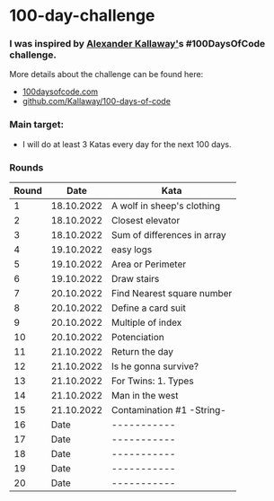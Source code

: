 # 100-day-challenge


### I was inspired by [Alexander Kallaway'](https://github.com/Kallaway)s #100DaysOfCode challenge.

More details about the challenge can be found here:

- [100daysofcode.com](100daysofcode.com)
- [github.com/Kallaway/100-days-of-code](github.com/Kallaway/100-days-of-code)

### Main target:
- I will do at least 3 Katas every day for the next 100 days.


### Rounds

| Round      | Date | Kata |
| ----------- | ----------- | ----------- |
| 1      | 18.10.2022       | A wolf in sheep's clothing |
| 2   | 18.10.2022        | Closest elevator |
| 3   | 18.10.2022        | Sum of differences in array |
| 4   | 19.10.2022        | easy logs|
| 5   | 19.10.2022        | Area or Perimeter |
| 6   | 19.10.2022        | Draw stairs |
| 7   | 20.10.2022        | Find Nearest square number |
| 8   | 20.10.2022        | Define a card suit |
| 9   | 20.10.2022        | Multiple of index |
| 10   | 20.10.2022        | Potenciation |
| 11   | 21.10.2022        | Return the day |
| 12   | 21.10.2022        | Is he gonna survive? |
| 13   | 21.10.2022        | For Twins: 1. Types |
| 14   | 21.10.2022        | Man in the west |
| 15   | 21.10.2022        | Contamination #1 -String- |
| 16   | Date        | ----------- |
| 17   | Date        | ----------- |
| 18   | Date        | ----------- |
| 19   | Date        | ----------- |
| 20   | Date        | ----------- |

